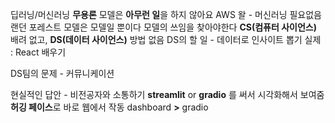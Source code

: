 딥러닝/머신러닝 **무용론**
	모델은 **아무런 일**을 하지 않아요
	AWS 왈 - 머신러닝 필요없음
	랜던 포레스트
	모델은 모델일 뿐이다
		모델의 쓰임을 찾아야한다
**CS(컴퓨터 사이언스)** 배려 없고, **DS(데이터 사이언스)** 방법 없음
	DS의 할 일 - 데이터로 인사이트 뽑기
		실제 : React 배우기

 DS팀의 문제 - 커뮤니케이션

  현실적인 답안 - 비전공자와 소통하기
	  **streamlit** or **gradio** 를 써서 시각화해서 보여줌
	  **허깅 페이스**로 바로 웹에서 작동
	  dashboard **>** gradio
